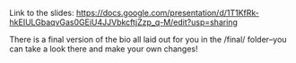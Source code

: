 Link to the slides: https://docs.google.com/presentation/d/1T1KfRk-hkEIULGbaqvGas0GEiU4JJVbkcftjZzp_q-M/edit?usp=sharing

There is a final version of the bio all laid out for you in the /final/ folder–you can take a look there and make your own changes!
